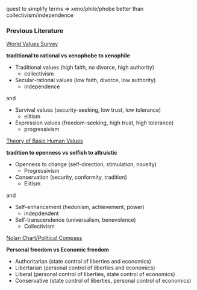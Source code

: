 
quest to simplify terms => xeno/phile/phobe better than collectivism/independence

### Previous Literature

[World Values Survey](https://en.wikipedia.org/wiki/World_Values_Survey)

**traditional to rational vs xenophobe to xenophile**
* Traditional values (high faith, no divorce, high authority)
  * collectivism
* Secular-rational values (low faith, divorce, low authority)
  * independence

and

* Survival values (security-seeking, low trust, low tolerance)
  * elitism
* Expression values (freedom-seeking, high trust, high tolerance)
  * progressivism

[Theory of Basic Human Values](https://en.wikipedia.org/wiki/Theory_of_Basic_Human_Values)

**tradition to openness vs selfish to altruistic**

* Openness to change (self-direction, stimulation, novelty)
  * Progressivism
* Conservation (security, conformity, tradition)
  * Elitism

and

* Self-enhancement (hedonism, achievement, power)
  * indepdendent
* Self-transcendence (universalism, benevolence)
  * Collectivism

[Nolan Chart/Political Compass](https://en.wikipedia.org/wiki/Nolan_Chart)

**Personal freedom vs Economic freedom**

* Authoritarian (state control of liberties and economics)
* Libertarian  (personal control of liberties and economics)
* Liberal (personal control of liberties, state control of economics)
* Conservative (state control of liberties, personal control of economics)